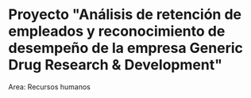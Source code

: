 # Proyecto "Análisis de retención de empleados y reconocimiento de desempeño de la empresa Generic Drug Research & Development"
 Area: Recursos humanos
